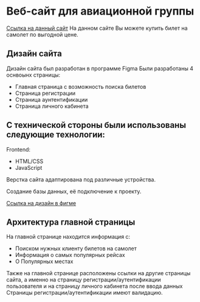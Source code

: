 # Веб-сайт для  авиационной группы
[Ссылка на данный сайт](https://daniks5-5.github.io/DT-Airlines/)
На данном сайте Вы можете купить билет на самолет по выгодной цене.
## Дизайн сайта
Дизайн сайта был разработан в программе Figma
Были разработаны 4 оснвоынх страницы:
- Главная страница с возможность поиска билетов
- Страница регистрации
- Страница аунтентификации
- Страница личного кабинета
## С технической стороны были использованы следующие технологии: 
Frontend: 
- HTML/CSS 
- JavaScript

Верстка сайта адаптирована под различные устройства.


Создание базы данных, её подключение к проекту.

[Ссылка на дизайн в фигме](https://www.figma.com/design/hbSGRwbw1Lrubr39FleGHc/%D0%A1%D0%B0%D0%B9%D1%82-%D0%BF%D0%BE-%D0%B1%D1%80%D0%BE%D0%BD%D0%B8%D1%80%D0%BE%D0%B2%D0%B0%D0%BD%D0%B8%D1%8E-%D0%B0%D0%B2%D0%B8%D0%B0%D0%B1%D0%B8%D0%BB%D0%B5%D1%82%D0%BE%D0%B2-(Community)?node-id=0-1&t=7n9r3qOFGFbr6nxj-1)

## Архитектура главной страницы
На главной странице находится информация  с:
- Поиском нужных клиенту билетов на самолет
- Информация о самых популярных рейсах
- О Популярных местах
  
Также на главной странице расположены ссылки на другие страницы сайта, а именно на страницу регистрации/аутентификации пользователя и на страницу личного кабинета после ввода данных
Страницы регистрации/аутентификации имеют валидацию. 

